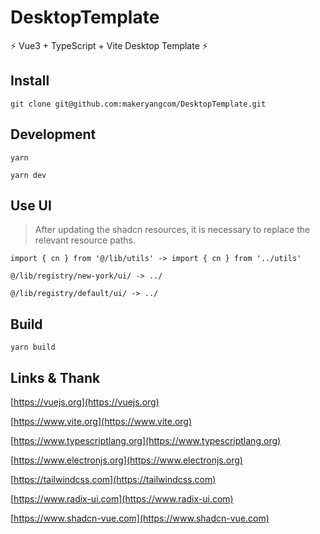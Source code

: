 # DesktopTemplate

⚡ Vue3 + TypeScript + Vite Desktop Template ⚡


## Install

```shell
git clone git@github.com:makeryangcom/DesktopTemplate.git
```

## Development

```shell
yarn
```

```shell
yarn dev
```

## Use UI

> After updating the shadcn resources, it is necessary to replace the relevant resource paths.

```shell
import { cn } from '@/lib/utils' -> import { cn } from '../utils'
```

```shell
@/lib/registry/new-york/ui/ -> ../
```

```shell
@/lib/registry/default/ui/ -> ../
```


## Build

```shell
yarn build
```

## Links & Thank

[https://vuejs.org](https://vuejs.org)

[https://www.vite.org](https://www.vite.org)

[https://www.typescriptlang.org](https://www.typescriptlang.org)

[https://www.electronjs.org](https://www.electronjs.org)

[https://tailwindcss.com](https://tailwindcss.com)

[https://www.radix-ui.com](https://www.radix-ui.com)

[https://www.shadcn-vue.com](https://www.shadcn-vue.com)
